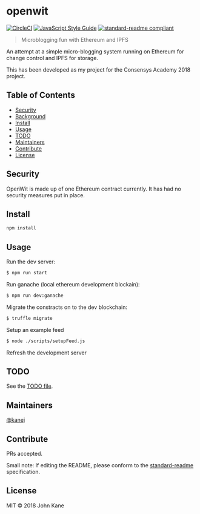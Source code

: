 # openwit

[![CircleCI](https://circleci.com/gh/kanej/openwit.svg?style=svg&circle-token=83c03cba6469010356c56bed2d1d182db3548996)](https://circleci.com/gh/kanej/openwit)
[![JavaScript Style Guide](https://img.shields.io/badge/code_style-standard-brightgreen.svg?style=flat-square)](https://standardjs.com)
[![standard-readme compliant](https://img.shields.io/badge/standard--readme-OK-green.svg?style=flat-square)](https://github.com/RichardLitt/standard-readme)

> Microblogging fun with Ethereum and IPFS

An attempt at a simple micro-blogging system running on Ethereum for change control and IPFS for storage.

This has been developed as my project for the Consensys Academy 2018 project.

## Table of Contents

- [Security](#security)
- [Background](#background)
- [Install](#install)
- [Usage](#usage)
- [TODO](#todo)
- [Maintainers](#maintainers)
- [Contribute](#contribute)
- [License](#license)

## Security

OpenWit is made up of one Ethereum contract currently. It has had no security measures put in place.

## Install


```bash
npm install
```

Usage
-----

Run the dev server:

```bash
$ npm run start
```

Run ganache (local ethereum development blockain):

```bash
$ npm run dev:ganache
```

Migrate the constracts on to the dev blockchain:

```bash
$ truffle migrate
```

Setup an example feed

```bash
$ node ./scripts/setupFeed.js
```

Refresh the development server

## TODO

See the [TODO file](./todo.md).

## Maintainers

[@kanej](https://github.com/kanej)

## Contribute

PRs accepted.

Small note: If editing the README, please conform to the [standard-readme](https://github.com/RichardLitt/standard-readme) specification.

## License

MIT © 2018 John Kane
